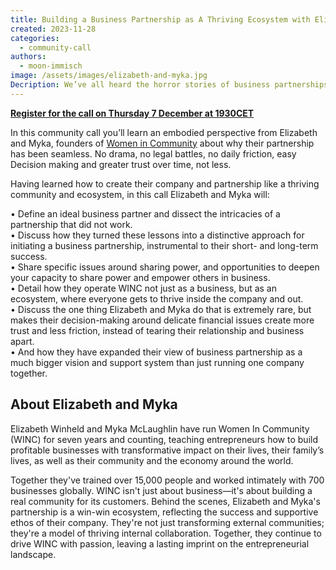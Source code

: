 ```yaml
---
title: Building a Business Partnership as A Thriving Ecosystem with Elizabeth Winheld and Myka McLaughlin
created: 2023-11-28
categories:
  - community-call
authors:
  - moon-immisch
image: /assets/images/elizabeth-and-myka.jpg
Decription: We’ve all heard the horror stories of business partnerships gone wrong, but Elizabeth and Myka have learned how to create their company and partnership like a thriving community and ecosystem.
---
```

[**Register for the call on Thursday 7 December at 1930CET**](https://us02web.zoom.us/meeting/register/tZcpcu-oqTkiGNIO3Xs7xcUQqMQ48hqhHQ9M)

In this community call you’ll learn an embodied perspective from Elizabeth and Myka, founders of [Women in Community](https://womenincommunity.com/) about why their partnership has been seamless. No drama, no legal battles, no daily friction, easy Decision making and greater trust over time, not less.  

Having learned how to create their company and partnership like a thriving community and ecosystem, in this call Elizabeth and Myka will:

• Define an ideal business partner and dissect the intricacies of a partnership that did not work.<br/>
• Discuss how they turned these lessons into a distinctive approach for initiating a business partnership, instrumental to their short- and long-term success. <br/>
• Share specific issues around sharing power, and opportunities to deepen your capacity to share power and empower others in business. <br/>
• Detail how they operate WINC not just as a business, but as an ecosystem, where everyone gets to thrive inside the company and out. <br/>
• Discuss the one thing Elizabeth and Myka do that is extremely rare, but makes their decision-making around delicate financial issues create more trust and less friction, instead of tearing their relationship and business apart. <br/>
• And how they have expanded their view of business partnership as a much bigger vision and support system than just running one company together. <br/>

## About Elizabeth and Myka
Elizabeth Winheld and Myka McLaughlin have run Women In Community (WINC) for seven years and counting, teaching entrepreneurs how to build profitable businesses with transformative impact on their lives, their family’s lives, as well as their community and the economy around the world. 

Together they've trained over 15,000 people and worked intimately with 700 businesses globally. WINC isn't just about business—it's about building a real community for its customers. Behind the scenes, Elizabeth and Myka's partnership is a win-win ecosystem, reflecting the success and supportive ethos of their company. They're not just transforming external communities; they're a model of thriving internal collaboration. Together, they continue to drive WINC with passion, leaving a lasting imprint on the entrepreneurial landscape.
